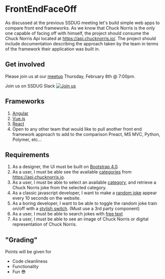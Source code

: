 # FrontEndFaceOff

As discussed at the previous SSDUG meeting let's build simple web apps to compare front end frameworks. As we know that Chuck Norris is the only one capable of facing off with himself, the project should consume the Chuck Norris Api located at https://api.chucknorris.io/. The project should include documentation describing the approach taken by the team in terms of the framework their application was built in.

## Get involved

Please join us at our [meetup](https://www.meetup.com/ssdevelopers/) Thursday, February 8th @ 7:00pm.

Join us on SSDUG Slack [![Join us](https://webtasks.iamnotmyself.com/notmyself/ssdug-slackin/badge.svg)](https://webtasks.iamnotmyself.com/notmyself/ssdug-slackin/)

## Frameworks

1. [Angular](https://angular.io/)
1. [Vue.js](https://vuejs.org/)
1. [React](https://reactjs.org/)
1. Open to any other team that would like to pull another front end framework approach to add to the comparison Preact, MS MVC, Python, Polymer, etc...

## Requirements

1. As a designer, the UI must be built on [Bootstrap 4.0](https://getbootstrap.com/).
1. As a user, I must be able see the available [categories](https://api.chucknorris.io/jokes/categories) from https://api.chucknorris.io.
1. As a user, I must be able to select an available [category](https://api.chucknorris.io/jokes/categories), and retrieve a Chuck Norris joke from the selected category.
1. As a classic javascript developer, I want to make a [random joke](https://api.chucknorris.io/jokes/random) appear every 10 seconds on the website. 
1. As a boring developer, I want to be able to toggle the random joke train on/off with a [stylish switch](http://cdn.cssflow.com/snippets/simple-toggle-switch/preview-260.png).  (Must use a 3rd party component)
1. As a user, I must be able to search jokes with [free text](https://api.chucknorris.io/jokes/search?query={query})
1. As a user, I must be able to see an image of Chuck Norris or digital representation of Chuck Norris.

## "Grading"
Points will be given for
* Code cleanliness
* Functionality
* Fun 😎
